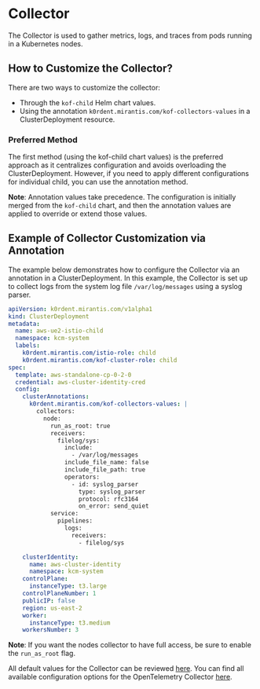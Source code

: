 # Collector

The Collector is used to gather metrics, logs, and traces from pods running in a Kubernetes nodes.

## How to Customize the Collector?

There are two ways to customize the collector:

- Through the `kof-child` Helm chart values.
- Using the annotation `k0rdent.mirantis.com/kof-collectors-values` in a ClusterDeployment resource.

### Preferred Method

The first method (using the kof-child chart values) is the preferred approach as it centralizes configuration and avoids overloading the ClusterDeployment. However, if you need to apply different configurations for individual child, you can use the annotation method.

**Note**: Annotation values take precedence. The configuration is initially merged from the `kof-child` chart, and then the annotation values are applied to override or extend those values.

## Example of Collector Customization via Annotation

The example below demonstrates how to configure the Collector via an annotation in a ClusterDeployment. In this example, the Collector is set up to collect logs from the system log file `/var/log/messages` using a syslog parser.

```yaml
apiVersion: k0rdent.mirantis.com/v1alpha1
kind: ClusterDeployment
metadata:
  name: aws-ue2-istio-child
  namespace: kcm-system
  labels:
    k0rdent.mirantis.com/istio-role: child
    k0rdent.mirantis.com/kof-cluster-role: child
spec:
  template: aws-standalone-cp-0-2-0
  credential: aws-cluster-identity-cred
  config:
    clusterAnnotations:
      k0rdent.mirantis.com/kof-collectors-values: |
        collectors:
          node:
            run_as_root: true
            receivers:
              filelog/sys:
                include:
                  - /var/log/messages
                include_file_name: false
                include_file_path: true
                operators:
                  - id: syslog_parser
                    type: syslog_parser
                    protocol: rfc3164
                    on_error: send_quiet
            service:
              pipelines:
                logs:
                  receivers:
                    - filelog/sys

    clusterIdentity:
      name: aws-cluster-identity
      namespace: kcm-system
    controlPlane:
      instanceType: t3.large
    controlPlaneNumber: 1
    publicIP: false
    region: us-east-2
    worker:
      instanceType: t3.medium
    workersNumber: 3
```

**Note**: If you want the nodes collector to have full access, be sure to enable the `run_as_root` flag.

All default values for the Collector can be reviewed [here](https://github.com/k0rdent/kof/blob/main/charts/kof-collectors/values.yaml).
You can find all available configuration options for the OpenTelemetry Collector [here](https://github.com/open-telemetry/opentelemetry-helm-charts/blob/main/charts/opentelemetry-collector/values.yaml).
